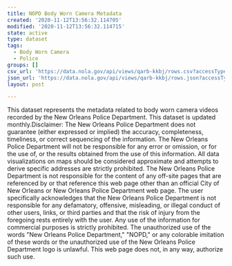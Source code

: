 ```yaml
---
title: NOPD Body Worn Camera Metadata
created: '2020-11-12T13:56:32.114705'
modified: '2020-11-12T13:56:32.114715'
state: active
type: dataset
tags:
  - Body Worn Camera
  - Police
groups: []
csv_url: 'https://data.nola.gov/api/views/qarb-kkbj/rows.csv?accessType=DOWNLOAD'
json_url: 'https://data.nola.gov/api/views/qarb-kkbj/rows.json?accessType=DOWNLOAD'
layout: post

---
```

This dataset represents the metadata related to body worn camera videos recorded by the New Orleans Police Department. This dataset is updated monthly.Disclaimer: The New Orleans Police Department does not guarantee (either expressed or implied) the accuracy, completeness, timeliness, or correct sequencing of the information. The New Orleans Police Department will not be responsible for any error or omission, or for the use of, or the results obtained from the use of this information. All data visualizations on maps should be considered approximate and attempts to derive specific addresses are strictly prohibited. The New Orleans Police Department is not responsible for the content of any off-site pages that are referenced by or that reference this web page other than an official City of New Orleans or New Orleans Police Department web page. The user specifically acknowledges that the New Orleans Police Department is not responsible for any defamatory, offensive, misleading, or illegal conduct of other users, links, or third parties and that the risk of injury from the foregoing rests entirely with the user. Any use of the information for commercial purposes is strictly prohibited. The unauthorized use of the words "New Orleans Police Department," "NOPD," or any colorable imitation of these words or the unauthorized use of the New Orleans Police Department logo is unlawful. This web page does not, in any way, authorize such use.

